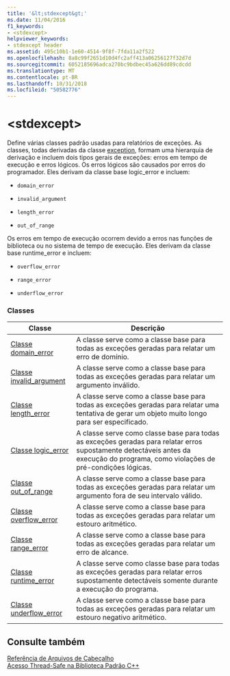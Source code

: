```yaml
---
title: '&lt;stdexcept&gt;'
ms.date: 11/04/2016
f1_keywords:
- <stdexcept>
helpviewer_keywords:
- stdexcept header
ms.assetid: 495c10b1-1e60-4514-9f8f-7fda11a2f522
ms.openlocfilehash: 8a8c99f2651d10d4fc2aff413a06256127f32d7d
ms.sourcegitcommit: 6052185696adca270bc9bdbec45a626dd89cdcdd
ms.translationtype: MT
ms.contentlocale: pt-BR
ms.lasthandoff: 10/31/2018
ms.locfileid: "50582776"
---
```

# <a name="ltstdexceptgt"></a>&lt;stdexcept&gt;

Define várias classes padrão usadas para relatórios de exceções. As classes, todas derivadas da classe [exception](../standard-library/exception-class.md), formam uma hierarquia de derivação e incluem dois tipos gerais de exceções: erros em tempo de execução e erros lógicos. Os erros lógicos são causados por erros do programador. Eles derivam da classe base logic_error e incluem:

- `domain_error`

- `invalid_argument`

- `length_error`

- `out_of_range`

Os erros em tempo de execução ocorrem devido a erros nas funções de biblioteca ou no sistema de tempo de execução. Eles derivam da classe base runtime_error e incluem:

- `overflow_error`

- `range_error`

- `underflow_error`

### <a name="classes"></a>Classes

|Classe|Descrição|
|-|-|
|[Classe domain_error](../standard-library/domain-error-class.md)|A classe serve como a classe base para todas as exceções geradas para relatar um erro de domínio.|
|[Classe invalid_argument](../standard-library/invalid-argument-class.md)|A classe serve como a classe base para todas as exceções geradas para relatar um argumento inválido.|
|[Classe length_error](../standard-library/length-error-class.md)|A classe serve como a classe base para todas as exceções geradas para relatar uma tentativa de gerar um objeto muito longo para ser especificado.|
|[Classe logic_error](../standard-library/logic-error-class.md)|A classe serve como classe base para todas as exceções geradas para relatar erros supostamente detectáveis antes da execução do programa, como violações de pré-condições lógicas.|
|[Classe out_of_range](../standard-library/out-of-range-class.md)|A classe serve como a classe base para todas as exceções geradas para relatar um argumento fora de seu intervalo válido.|
|[Classe overflow_error](../standard-library/overflow-error-class.md)|A classe serve como a classe base para todas as exceções geradas para relatar um estouro aritmético.|
|[Classe range_error](../standard-library/range-error-class.md)|A classe serve como a classe base para todas as exceções geradas para relatar um erro de alcance.|
|[Classe runtime_error](../standard-library/runtime-error-class.md)|A classe serve como classe base para todas as exceções geradas para relatar erros supostamente detectáveis somente durante a execução do programa.|
|[Classe underflow_error](../standard-library/underflow-error-class.md)|A classe serve como a classe base para todas as exceções geradas para relatar um estouro negativo aritmético.|

## <a name="see-also"></a>Consulte também

[Referência de Arquivos de Cabeçalho](../standard-library/cpp-standard-library-header-files.md)<br/>
[Acesso Thread-Safe na Biblioteca Padrão C++](../standard-library/thread-safety-in-the-cpp-standard-library.md)<br/>
